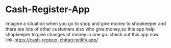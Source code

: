 # Cash-Register-App
Imagine a situation when you go to shop and give money to shopkeeper and there are lots of other customers also who give money,so this app help shopkeeper to give changes of money in one go.
check out this app now.
link-https://cash-register-chirag.netlify.app/
